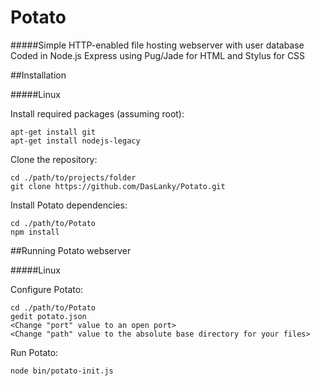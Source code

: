 # Potato
#####Simple HTTP-enabled file hosting webserver with user database
Coded in Node.js Express using Pug/Jade for HTML and Stylus for CSS

##Installation

#####Linux

Install required packages (assuming root):
```
apt-get install git
apt-get install nodejs-legacy
```

Clone the repository:
```
cd ./path/to/projects/folder
git clone https://github.com/DasLanky/Potato.git
```

Install Potato dependencies:
```
cd ./path/to/Potato
npm install
```

##Running Potato webserver

#####Linux

Configure Potato:
```
cd ./path/to/Potato
gedit potato.json
<Change "port" value to an open port>
<Change "path" value to the absolute base directory for your files>
```

Run Potato:
```
node bin/potato-init.js
```
